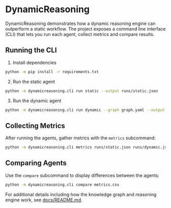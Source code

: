 # DynamicReasoning

DynamicReasoning demonstrates how a dynamic reasoning engine can outperform a static workflow. The project exposes a command line interface (CLI) that lets you run each agent, collect metrics and compare results.

## Running the CLI

1. Install dependencies

```bash
python -m pip install -r requirements.txt
```

2. Run the static agent

```bash
python -m dynamicreasoning.cli run static --output runs/static.json
```

3. Run the dynamic agent

```bash
python -m dynamicreasoning.cli run dynamic --graph graph.yaml --output runs/dynamic.json
```

## Collecting Metrics

After running the agents, gather metrics with the `metrics` subcommand:

```bash
python -m dynamicreasoning.cli metrics runs/static.json runs/dynamic.json --output metrics.csv
```

## Comparing Agents

Use the `compare` subcommand to display differences between the agents:

```bash
python -m dynamicreasoning.cli compare metrics.csv
```

For additional details including how the knowledge graph and reasoning engine work, see [docs/README.md](docs/README.md).
